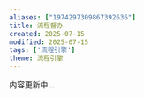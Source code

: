 ```yaml
---
aliases: ["1974297309867392636"]
title: 流程督办
created: 2025-07-15
modified: 2025-07-15
tags: ['流程引擎']
theme: 流程引擎
---
```


内容更新中...